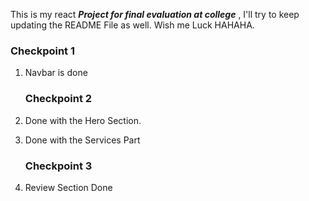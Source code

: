 This is my react <i> <b> Project for final evaluation at college</b> </i>, I'll try to keep updating the README File as well. Wish me Luck HAHAHA.

<h3>Checkpoint 1</h3>
<ol>
<li>
<p>Navbar is done
</p>
</li>

<h3>Checkpoint 2</h3>
<li>
   <p> Done with the Hero Section.</p>
</li>
<li>
<p>    Done with the Services Part</p>
</li>

<h3>Checkpoint 3</h3>
<li>
<p>
    Review Section Done
</p>
</li>
</ol>


